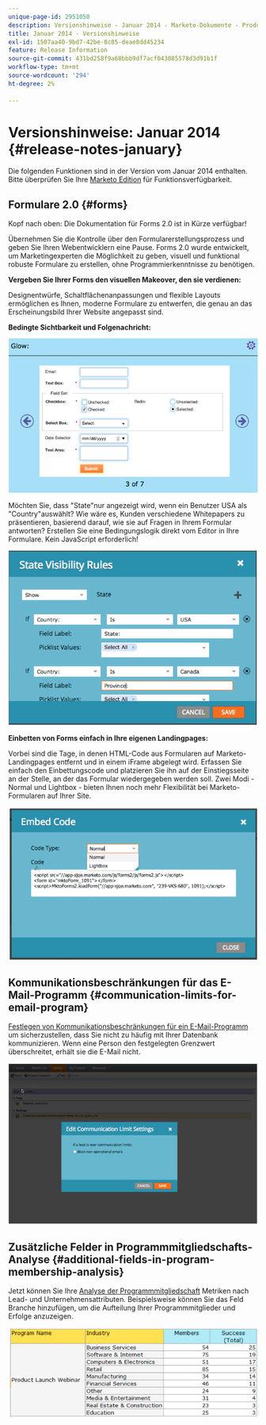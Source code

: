 ```yaml
---
unique-page-id: 2951050
description: Versionshinweise - Januar 2014 - Marketo-Dokumente - Produktdokumentation
title: Januar 2014 - Versionshinweise
exl-id: 1507aa40-9bd7-42be-8c85-deae8dd45234
feature: Release Information
source-git-commit: 431bd258f9a68bbb9df7acf043085578d3d91b1f
workflow-type: tm+mt
source-wordcount: '294'
ht-degree: 2%

---
```


# Versionshinweise: Januar 2014 {#release-notes-january}

Die folgenden Funktionen sind in der Version vom Januar 2014 enthalten. Bitte überprüfen Sie Ihre [Marketo Edition](https://www.marketo.com/pricing/) für Funktionsverfügbarkeit.

## Formulare 2.0 {#forms}

Kopf nach oben: Die Dokumentation für Forms 2.0 ist in Kürze verfügbar!

Übernehmen Sie die Kontrolle über den Formularerstellungsprozess und geben Sie Ihren Webentwicklern eine Pause. Forms 2.0 wurde entwickelt, um Marketingexperten die Möglichkeit zu geben, visuell und funktional robuste Formulare zu erstellen, ohne Programmierkenntnisse zu benötigen.

**Vergeben Sie Ihrer Forms den visuellen Makeover, den sie verdienen:**

Designentwürfe, Schaltflächenanpassungen und flexible Layouts ermöglichen es Ihnen, moderne Formulare zu entwerfen, die genau an das Erscheinungsbild Ihrer Website angepasst sind.

**Bedingte Sichtbarkeit und Folgenachricht:**

![](assets/image2014-9-22-10-3a30-3a52.png)

Möchten Sie, dass &quot;State&quot;nur angezeigt wird, wenn ein Benutzer USA als &quot;Country&quot;auswählt? Wie wäre es, Kunden verschiedene Whitepapers zu präsentieren, basierend darauf, wie sie auf Fragen in Ihrem Formular antworten? Erstellen Sie eine Bedingungslogik direkt vom Editor in Ihre Formulare. Kein JavaScript erforderlich!

![](assets/image2014-9-22-10-3a31-3a54.png)

**Einbetten von Forms einfach in Ihre eigenen Landingpages:**

Vorbei sind die Tage, in denen HTML-Code aus Formularen auf Marketo-Landingpages entfernt und in einem iFrame abgelegt wird. Erfassen Sie einfach den Einbettungscode und platzieren Sie ihn auf der Einstiegsseite an der Stelle, an der das Formular wiedergegeben werden soll. Zwei Modi - Normal und Lightbox - bieten Ihnen noch mehr Flexibilität bei Marketo-Formularen auf Ihrer Site.

![](assets/image2014-9-22-10-3a38-3a2.png)

## Kommunikationsbeschränkungen für das E-Mail-Programm {#communication-limits-for-email-program}

[Festlegen von Kommunikationsbeschränkungen für ein E-Mail-Programm](/help/marketo/product-docs/email-marketing/email-programs/email-program-actions/enable-disable-communication-limits-in-an-email-program.md) um sicherzustellen, dass Sie nicht zu häufig mit Ihrer Datenbank kommunizieren. Wenn eine Person den festgelegten Grenzwert überschreitet, erhält sie die E-Mail nicht.

![](assets/image2014-9-22-10-3a38-3a31.png)

## Zusätzliche Felder in Programmmitgliedschafts-Analyse {#additional-fields-in-program-membership-analysis}

Jetzt können Sie Ihre [Analyse der Programmmitgliedschaft](/help/marketo/product-docs/reporting/revenue-cycle-analytics/program-analytics/build-a-program-membership-analysis-report-that-lists-leads.md) Metriken nach Lead- und Unternehmensattributen. Beispielsweise können Sie das Feld Branche hinzufügen, um die Aufteilung Ihrer Programmmitglieder und Erfolge anzuzeigen.

![](assets/image2014-9-22-10-3a39-3a1.png)
